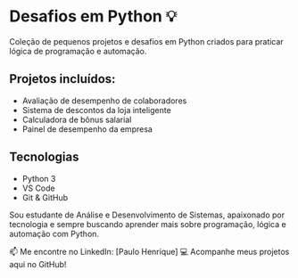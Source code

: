# Desafios em Python 💡
Coleção de pequenos projetos e desafios em Python criados para praticar lógica de programação e automação.

## Projetos incluídos:
- Avaliação de desempenho de colaboradores
- Sistema de descontos da loja inteligente
- Calculadora de bônus salarial
- Painel de desempenho da empresa

## Tecnologias
- Python 3
- VS Code
- Git & GitHub

Sou estudante de Análise e Desenvolvimento de Sistemas, apaixonado por tecnologia e sempre buscando aprender mais sobre programação, lógica e automação com Python.

📫 Me encontre no LinkedIn: [Paulo Henrique]
💻 Acompanhe meus projetos aqui no GitHub!

